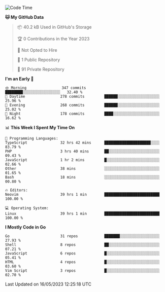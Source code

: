 
<!--START_SECTION:waka-->
![Code Time](http://img.shields.io/badge/Code%20Time-3%2C553%20hrs%2039%20mins-blue)

**🐱 My GitHub Data** 

> 📦 40.2 kB Used in GitHub's Storage 
 > 
> 🏆 0 Contributions in the Year 2023
 > 
> 🚫 Not Opted to Hire
 > 
> 📜 1 Public Repository 
 > 
> 🔑 91 Private Repository 
 > 
**I'm an Early 🐤** 

```text
🌞 Morning                347 commits         ████████░░░░░░░░░░░░░░░░░   32.40 % 
🌆 Daytime                278 commits         ██████░░░░░░░░░░░░░░░░░░░   25.96 % 
🌃 Evening                268 commits         ██████░░░░░░░░░░░░░░░░░░░   25.02 % 
🌙 Night                  178 commits         ████░░░░░░░░░░░░░░░░░░░░░   16.62 % 
```


📊 **This Week I Spent My Time On** 

```text
💬 Programming Languages: 
TypeScript               32 hrs 42 mins      █████████████████████░░░░   83.79 % 
PHP                      3 hrs 40 mins       ██░░░░░░░░░░░░░░░░░░░░░░░   09.43 % 
JavaScript               1 hr 2 mins         █░░░░░░░░░░░░░░░░░░░░░░░░   02.66 % 
Other                    38 mins             ░░░░░░░░░░░░░░░░░░░░░░░░░   01.65 % 
Bash                     18 mins             ░░░░░░░░░░░░░░░░░░░░░░░░░   00.80 % 

🔥 Editors: 
Neovim                   39 hrs 1 min        █████████████████████████   100.00 % 

💻 Operating System: 
Linux                    39 hrs 1 min        █████████████████████████   100.00 % 
```

**I Mostly Code in Go** 

```text
Go                       31 repos            ███████░░░░░░░░░░░░░░░░░░   27.93 % 
Shell                    8 repos             ██░░░░░░░░░░░░░░░░░░░░░░░   07.21 % 
JavaScript               6 repos             █░░░░░░░░░░░░░░░░░░░░░░░░   05.41 % 
HTML                     4 repos             █░░░░░░░░░░░░░░░░░░░░░░░░   03.60 % 
Vim Script               3 repos             █░░░░░░░░░░░░░░░░░░░░░░░░   02.70 % 
```




 Last Updated on 16/05/2023 12:25:18 UTC
<!--END_SECTION:waka-->
